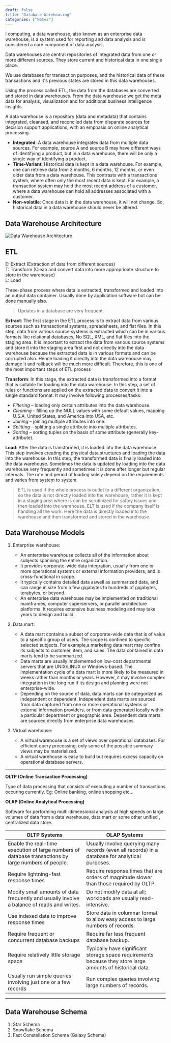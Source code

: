 ```yaml
---
draft: false
title: "Database Warehousing"
categories: ["Notes"]
---
```


<!-- tags: ["CS"] -->

I computing, a data warehouse, also known as an enterprise data warehouse, is a system used for reporting and data analysis and is considered a core component of data analysis.

Data warehouses are central repositories of integrated data from one or more different sources. They store current and historical data in one single place.

We use databases for transaction purposes, and the historical data of these transactions and it's previous states are stored in this data warehouses.

Using the process called ETL, the data from the databases are converted and stored in data warehouses. From the data warehouse we get the meta data for analysis, visualization and for additional business intelligence insights.

A data warehouse is a repository (data and metadata) that contains integrated, cleansed, and reconciled data from disparate sources for decision support applications, with an emphasis on online analytical processing.

- **Integrated**: A data warehouse integrates data from multiple data sources. For example, source A and source B may have different ways of identifying a product, but in a data warehouse, there will be only a single way of identifying a product.
- **Time-Variant**: Historical data is kept in a data warehouse. For example, one can retrieve data from 3 months, 6 months, 12 months, or even older data from a data warehouse. This contrasts with a transactions system, where often only the most recent data is kept. For example, a transaction system may hold the most recent address of a customer, where a data warehouse can hold all addresses associated with a customer.
- **Non-volatile**: Once data is in the data warehouse, it will not change. So, historical data in a data warehouse should never be altered.

## Data Warehouse Architecture

![Data Warehouse Architecture](./img/DWHA.png)

## ETL

E: Extract (Extraction of data from different sources) <br>
T: Transform (Clean and convert data into more approprioate structure to store in the warehouse) <br>
L: Load<br>

Three-phase process where data is extracted, transformed and loaded into an output data container. Usually done by application software but can be done manually also.

> Updates in a database are very frequent.

**Extract**: The first stage in the ETL process is to extract data from various sources such as transactional systems, spreadsheets, and flat files. In this step, data from various source systems is extracted which can be in various formats like relational databases, No SQL, XML, and flat files into the staging area. It is important to extract the data from various source systems and store it into the staging area first and not directly into the data warehouse because the extracted data is in various formats and can be corrupted also. Hence loading it directly into the data warehouse may damage it and rollback will be much more difficult. Therefore, this is one of the most important steps of ETL process

**Transform**: In this stage, the extracted data is transformed into a format that is suitable for loading into the data warehouse. In this step, a set of rules or functions are applied on the extracted data to convert it into a single standard format. It may involve following processes/tasks:

- _Filtering_ – loading only certain attributes into the data warehouse.
- _Cleaning_ – filling up the NULL values with some default values, mapping U.S.A, United States, and America into USA, etc.
- _Joining_ – joining multiple attributes into one.
- _Splitting_ – splitting a single attribute into multiple attributes.
- _Sorting_ – sorting tuples on the basis of some attribute (generally key-attribute).

**Load**: After the data is transformed, it is loaded into the data warehouse. This step involves creating the physical data structures and loading the data into the warehouse. In this step, the transformed data is finally loaded into the data warehouse. Sometimes the data is updated by loading into the data warehouse very frequently and sometimes it is done after longer but regular intervals. The rate and period of loading solely depend on the requirements and varies from system to system.

> ETL is used if the whole process is outlet to a different organization, so the data is not directly loaded into the warehouse, rather it is kept in a staging area where is can be scrutinized for saftey issues and then loaded into the warehouse.
> ELT is used if the company itself is handling all the work. Here the data is directly loaded into the warehouse and then transformed and stored in the warehouse.

## Data Warehouse Models

1. Enterprise warehouse:

   - An enterprise warehouse collects all of the information about subjects spanning the entire organization.
   - It provides corporate-wide data integration, usually from one or more operational systems or external information providers, and is cross-functional in scope.
   - It typically contains detailed data aswell as summarized data, and can range in size from a few gigabytes to hundreds of gigabytes, terabytes, or beyond.
   - An enterprise data warehouse may be implemented on traditional mainframes, computer superservers, or parallel architecture platforms. It requires extensive business modeling and may take years to design and build.

2. Data mart:
   - A data mart contains a subset of corporate-wide data that is of value to a specific group of users. The scope is confined to specific selected subjects. For example,a marketing data mart may confine its subjects to customer, item, and sales. The data contained in data marts tend to be summarized.
   - Data marts are usually implemented on low-cost departmental servers that are UNIX/LINUX or Windows-based. The implementation cycle of a data mart is more likely to be measured in weeks rather than months or years. However, it may involve complex integration in the long run if its design and planning were not enterprise-wide.
   - Depending on the source of data, data marts can be categorized as independent or dependent. Independent data marts are sourced from data captured from one or more operational systems or external information providers, or from data generated locally within a particular department or geographic area. Dependent data marts are sourced directly from enterprise data warehouses.
3. Virtual warehouse:

   - A virtual warehouse is a set of views over operational databases. For efficient query processing, only some of the possible summary views may be materialized.
   - A virtual warehouse is easy to build but requires excess capacity on operational database servers.

---

**OLTP (Online Transaction Processing)**

Type of data processing that consists of executing a number of transactions occuring currently. Eg; Online banking, online shopping etc...

**OLAP (Online Analytical Processing)**

Software for performing multi-dimensional analysis at high speeds on large volumes of data from a data warehouse, data mart or some other unified , centralized data store.

| OLTP Systems                                                                                         | OLAP Systems                                                                                               |
| ---------------------------------------------------------------------------------------------------- | ---------------------------------------------------------------------------------------------------------- |
| Enable the real-time execution of large numbers of database transactions by large numbers of people. | Usually involve querying many records (even all records) in a database for analytical purposes.            |
| Require lightning-fast response times                                                                | Require response times that are orders of magnitude slower than those required by OLTP.                    |
| Modify small amounts of data frequently and usually involve a balance of reads and writes.           | Do not modify data at all; workloads are usually read-intensive.                                           |
| Use indexed data to improve response times                                                           | Store data in columnar format to allow easy access to large numbers of records.                            |
| Require frequent or concurrent database backups                                                      | Require far less frequent database backup.                                                                 |
| Require relatively little storage space                                                              | Typically have significant storage space requirements because they store large amounts of historical data. |
| Usually run simple queries involving just one or a few records                                       | Run complex queries involving large numbers of records.                                                    |

---

## Data Warehouse Schema

1. Star Schema
2. Snowflake Schema
3. Fact Constellation Schema (Galaxy Schema)
